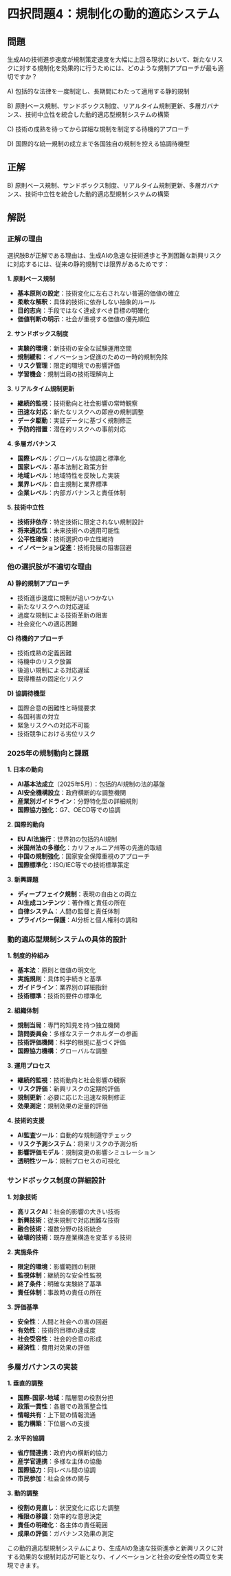 # 四択問題4：規制化の動的適応システム

## 問題
生成AIの技術進歩速度が規制策定速度を大幅に上回る現状において、新たなリスクに対する規制化を効果的に行うためには、どのような規制アプローチが最も適切ですか？

A) 包括的な法律を一度制定し、長期間にわたって適用する静的規制

B) 原則ベース規制、サンドボックス制度、リアルタイム規制更新、多層ガバナンス、技術中立性を統合した動的適応型規制システムの構築

C) 技術の成熟を待ってから詳細な規制を制定する待機的アプローチ

D) 国際的な統一規制の成立まで各国独自の規制を控える協調待機型

## 正解
B) 原則ベース規制、サンドボックス制度、リアルタイム規制更新、多層ガバナンス、技術中立性を統合した動的適応型規制システムの構築

## 解説

### 正解の理由
選択肢Bが正解である理由は、生成AIの急速な技術進歩と予測困難な新興リスクに対応するには、従来の静的規制では限界があるためです：

**1. 原則ベース規制**
- **基本原則の設定**：技術変化に左右されない普遍的価値の確立
- **柔軟な解釈**：具体的技術に依存しない抽象的ルール
- **目的志向**：手段ではなく達成すべき目標の明確化
- **価値判断の明示**：社会が重視する価値の優先順位

**2. サンドボックス制度**
- **実験的環境**：新技術の安全な試験運用空間
- **規制緩和**：イノベーション促進のための一時的規制免除
- **リスク管理**：限定的環境での影響評価
- **学習機会**：規制当局の技術理解向上

**3. リアルタイム規制更新**
- **継続的監視**：技術動向と社会影響の常時観察
- **迅速な対応**：新たなリスクへの即座の規制調整
- **データ駆動**：実証データに基づく規制修正
- **予防的措置**：潜在的リスクへの事前対応

**4. 多層ガバナンス**
- **国際レベル**：グローバルな協調と標準化
- **国家レベル**：基本法制と政策方針
- **地域レベル**：地域特性を反映した実装
- **業界レベル**：自主規制と業界標準
- **企業レベル**：内部ガバナンスと責任体制

**5. 技術中立性**
- **技術非依存**：特定技術に限定されない規制設計
- **将来適応性**：未来技術への適用可能性
- **公平性確保**：技術選択の中立性維持
- **イノベーション促進**：技術発展の阻害回避

### 他の選択肢が不適切な理由

**A) 静的規制アプローチ**
- 技術進歩速度に規制が追いつかない
- 新たなリスクへの対応遅延
- 過度な規制による技術革新の阻害
- 社会変化への適応困難

**C) 待機的アプローチ**
- 技術成熟の定義困難
- 待機中のリスク放置
- 後追い規制による対応遅延
- 既得権益の固定化リスク

**D) 協調待機型**
- 国際合意の困難性と時間要求
- 各国利害の対立
- 緊急リスクへの対応不可能
- 技術競争における劣位リスク

### 2025年の規制動向と課題

**1. 日本の動向**
- **AI基本法成立**（2025年5月）：包括的AI規制の法的基盤
- **AI安全機構設立**：政府横断的な調整機関
- **産業別ガイドライン**：分野特化型の詳細規則
- **国際協力強化**：G7、OECD等での協調

**2. 国際的動向**
- **EU AI法施行**：世界初の包括的AI規制
- **米国州法の多様化**：カリフォルニア州等の先進的取組
- **中国の規制強化**：国家安全保障重視のアプローチ
- **国際標準化**：ISO/IEC等での技術標準策定

**3. 新興課題**
- **ディープフェイク規制**：表現の自由との両立
- **AI生成コンテンツ**：著作権と責任の所在
- **自律システム**：人間の監督と責任体制
- **プライバシー保護**：AI分析と個人権利の調和

### 動的適応型規制システムの具体的設計

**1. 制度的枠組み**
- **基本法**：原則と価値の明文化
- **実施規則**：具体的手続きと基準
- **ガイドライン**：業界別の詳細指針
- **技術標準**：技術的要件の標準化

**2. 組織体制**
- **規制当局**：専門的知見を持つ独立機関
- **諮問委員会**：多様なステークホルダーの参画
- **技術評価機関**：科学的根拠に基づく評価
- **国際協力機構**：グローバルな調整

**3. 運用プロセス**
- **継続的監視**：技術動向と社会影響の観察
- **リスク評価**：新興リスクの定期的評価
- **規制更新**：必要に応じた迅速な規制修正
- **効果測定**：規制効果の定量的評価

**4. 技術的支援**
- **AI監査ツール**：自動的な規制遵守チェック
- **リスク予測システム**：将来リスクの予測分析
- **影響評価モデル**：規制変更の影響シミュレーション
- **透明性ツール**：規制プロセスの可視化

### サンドボックス制度の詳細設計

**1. 対象技術**
- **高リスクAI**：社会的影響の大きい技術
- **新興技術**：従来規制で対応困難な技術
- **融合技術**：複数分野の技術統合
- **破壊的技術**：既存産業構造を変革する技術

**2. 実施条件**
- **限定的環境**：影響範囲の制限
- **監視体制**：継続的な安全性監視
- **終了条件**：明確な実験終了基準
- **責任体制**：事故時の責任の所在

**3. 評価基準**
- **安全性**：人間と社会への害の回避
- **有効性**：技術的目標の達成度
- **社会受容性**：社会的合意の形成
- **経済性**：費用対効果の評価

### 多層ガバナンスの実装

**1. 垂直的調整**
- **国際-国家-地域**：階層間の役割分担
- **政策一貫性**：各層での政策整合性
- **情報共有**：上下間の情報流通
- **能力構築**：下位層への支援

**2. 水平的協調**
- **省庁間連携**：政府内の横断的協力
- **産学官連携**：多様な主体の協働
- **国際協力**：同レベル間の協調
- **市民参加**：社会全体の関与

**3. 動的調整**
- **役割の見直し**：状況変化に応じた調整
- **権限の移譲**：効率的な意思決定
- **責任の明確化**：各主体の責任範囲
- **成果の評価**：ガバナンス効果の測定

この動的適応型規制システムにより、生成AIの急速な技術進歩と新興リスクに対する効果的な規制対応が可能となり、イノベーションと社会の安全性の両立を実現できます。 